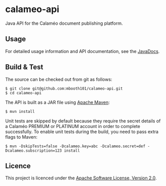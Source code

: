 # calameo-api

Java API for the Calaméo document publishing platform.

## Usage

For detailed usage information and API documentation, see the [JavaDocs][].

## Build & Test

The source can be checked out from git as follows:

    $ git clone git@github.com:mbooth101/calameo-api.git
    $ cd calameo-api

The API is built as a JAR file using [Apache Maven][]:

    $ mvn install

Unit tests are skipped by default because they require the secret details of a Calaméo PREMIUM or PLATINUM account in order to complete successfully. To enable unit tests during the build, you need to pass extra flags to Maven:

    $ mvn -DskipTests=false -Dcalameo.key=abc -Dcalameo.secret=def -Dcalameo.subscription=123 install

## Licence

This project is licenced under the [Apache Software License, Version 2.0][ASL2].

[JavaDocs]: http://mbooth101.github.io/calameo-api/apidocs/
[Apache Maven]: http://maven.apache.org/
[ASL2]: http://www.apache.org/licenses/LICENSE-2.0
